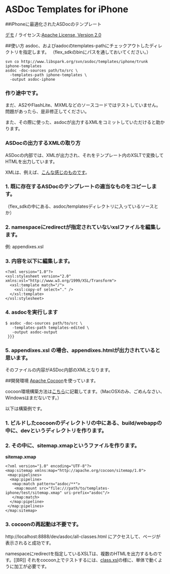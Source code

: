 # ASDoc Templates for iPhone
##iPhoneに最適化されたASDocのテンプレート

 [デモ](http://www.libspark.org/htdocs/asdoc/iphone/Utils/index.html) / ライセンス:[Apache License, Version 2.0](http://www.apache.org/licenses/LICENSE-2.0.html)

##使い方
asdoc、およびaadocのtemplates-pathにチェックアウトしたディレクトリを指定します。
（flex_sdkのbinにパスを通しておいてください。）

    svn co http://www.libspark.org/svn/asdoc/templates/iphone/trunk iphone-templates
    asdoc -doc-sources path/to/src \
      -templates-path iphone-templates \
      -output asdoc-iphone

### 作り途中です。
まだ、AS2やFlashLite、MXMLなどのソースコードではテストしていません。問題があったら、是非修正してください。

また、その際に使った、asdocが出力するXMLをコミットしていただけると助かります。

### ASDocの出力するXMLの取り方
ASDocの内部では、XMLが出力され、それをテンプレート内のXSLTで変換してHTMLを出力しています。

XMLは、例えば、[こんな感じのものです](http://www.libspark.org/browser/asdoc/templates/iphone/trunk/test/class.xml?rev=2144)。

### 1. 既に存在するASDocのテンプレートの適当なものをコピーします。
（flex_sdkの中にある、asdoc/templatesディレクトリに入っているソースとか）

### 2. namespaceにredirectが指定されていないxslファイルを編集します。

例: appendixes.xsl

### 3. 内容を以下に編集します。

    <?xml version="1.0"?>
    <xsl:stylesheet version="2.0" xmlns:xsl="http://www.w3.org/1999/XSL/Transform">
      <xsl:template match="/">
        <xsl:copy-of select="." />
      </xsl:template>
    </xsl:stylesheet>

### 4. asdocを実行します
    
    $ asdoc -doc-sources path/to/src \
       -templates-path templates-edited \
       -output asdoc-output
     }}}

### 5. appendixes.xsl の場合、appendixes.htmlが出力されていると思います。

そのファイルの内容がASDoc内部のXMLとなります。


##開発環境
[Apache Cocoon](http://cocoon.apache.org/)を使っています。

cocoon環境構築方法は[こちら](http://labs.ngsdev.org/wiki/cocoon/MacOSX)に記載してます。（MacOSXのみ、ごめんなさい、Windowsはまだないです。）

以下は構築例です。
### 1. ビルドしたcocoonのディレクトリの中にある、build/webappの中に、devというディレクトリを作ります。
### 2. その中に、sitemap.xmapというファイルを作ります。

__sitemap.xmap__


    <?xml version="1.0" encoding="UTF-8"?>
    <map:sitemap xmlns:map="http://apache.org/cocoon/sitemap/1.0">
     <map:pipelines>
      <map:pipeline>
       <map:match pattern="asdoc/**">
        <map:mount src="file:///path/to/templates-iphone/test/sitemap.xmap" uri-prefix="asdoc"/>
       </map:match>
      </map:pipeline>
     </map:pipelines>
    </map:sitemap>

### 3. cocoonの再起動は不要です。

http://localhost:8888/dev/asdoc/all-classes.html にアクセスして、ページが表示されると成功です。

namespaceにredirectを指定しているXSLTは、複数のHTMLを出力するものです。[[BR]]
それをcocoon上でテストするには、[class.xsl](http://www.libspark.org/browser/asdoc/templates/iphone/trunk/class.xsl?rev=2144)の様に、単体で動くように加工が必要です。